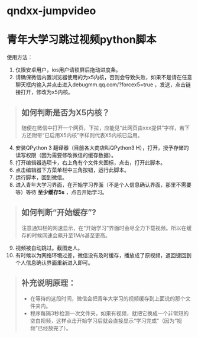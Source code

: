 # qndxx-jumpvideo
# 青年大学习跳过视频python脚本
使用方法：<br>
1. 仅限安卓用户，ios用户请锁屏后拖动进度条。
2. 请确保微信内置浏览器使用的为x5内核，否则会导致失败，如果不是请在任意聊天框内输入并点击进入debugmm.qq.com/?forcex5=true ，发送，点击链接打开，修改为x5内核。
> ## 如何判断是否为X5内核？  
> 随便在微信中打开一个网页，下拉，应能见“此网页由xxx提供”字样，若下方还附带“已启用X5内核”字样则代表X5内核已启用。     
4. 安装QPython 3 翻译器（目前各大商店叫QPython3 H），打开，授予存储的读写权限（因为需要修改微信的缓存数据）。  
5. 打开编辑器选项卡，右上角有个文件夹图标，点击，打开此脚本。  
6. 点击编辑器下方菜单栏中三角按钮，运行此脚本。  
7. 运行脚本，回到微信。  
8. 进入青年大学习界面，在开始学习界面（不是个人信息确认界面，那里不需要等）等待 **至少缓存5s** ，点击开始学习。  
> ## 如何判断“开始缓存”?  
> 注意通知栏的网速显示，在“开始学习”界面时会尽全力下载视频。所以在缓存的时候网速会飙升至1M/s甚至更高。  
9. 视频被自动跳过。截图走人。  
10. 有时候以为网络环境过差，微信没有及时缓存，播放成了原视频，返回键回到个人信息确认界面重新进入即可。  
  
  
> ## 补充说明原理：
> - 在等待的这段时间，微信会把青年大学习的视频缓存到上面说的那个文件夹内。
> - 程序每隔3秒检测一次文件夹，如果有视频，就把它换成一个非常短的空白视频，这样点击开始学习后就会直接显示“学习完成”（因为“视频”已经放完了）。

